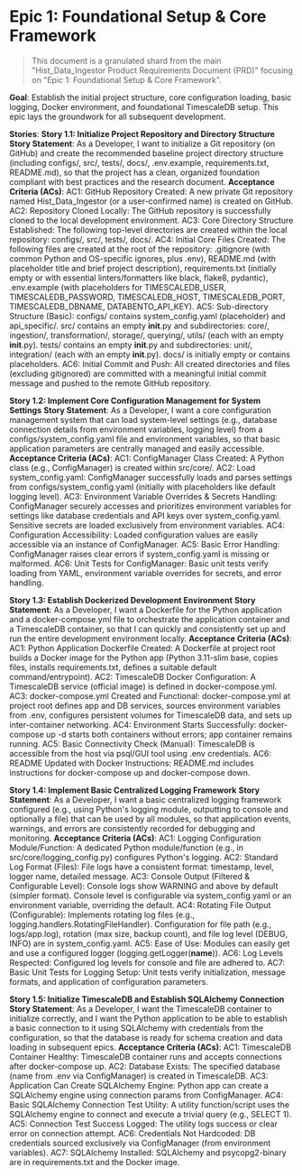 # Epic 1: Foundational Setup & Core Framework

> This document is a granulated shard from the main "Hist_Data_Ingestor Product Requirements Document (PRD)" focusing on "Epic 1: Foundational Setup & Core Framework".

**Goal**: Establish the initial project structure, core configuration loading, basic logging, Docker environment, and foundational TimescaleDB setup. This epic lays the groundwork for all subsequent development.

**Stories**:
**Story 1.1: Initialize Project Repository and Directory Structure**
**Story Statement**: As a Developer, I want to initialize a Git repository (on GitHub) and create the recommended baseline project directory structure (including configs/, src/, tests/, docs/, .env.example, requirements.txt, README.md), so that the project has a clean, organized foundation compliant with best practices and the research document.
**Acceptance Criteria (ACs)**:
AC1: GitHub Repository Created: A new private Git repository named Hist_Data_Ingestor (or a user-confirmed name) is created on GitHub.
AC2: Repository Cloned Locally: The GitHub repository is successfully cloned to the local development environment.
AC3: Core Directory Structure Established: The following top-level directories are created within the local repository: configs/, src/, tests/, docs/.
AC4: Initial Core Files Created: The following files are created at the root of the repository: .gitignore (with common Python and OS-specific ignores, plus .env), README.md (with placeholder title and brief project description), requirements.txt (initially empty or with essential linters/formatters like black, flake8, pydantic), .env.example (with placeholders for TIMESCALEDB_USER, TIMESCALEDB_PASSWORD, TIMESCALEDB_HOST, TIMESCALEDB_PORT, TIMESCALEDB_DBNAME, DATABENTO_API_KEY).
AC5: Sub-directory Structure (Basic): configs/ contains system_config.yaml (placeholder) and api_specific/. src/ contains an empty __init__.py and subdirectories: core/, ingestion/, transformation/, storage/, querying/, utils/ (each with an empty __init__.py). tests/ contains an empty __init__.py and subdirectories: unit/, integration/ (each with an empty __init__.py). docs/ is initially empty or contains placeholders.
AC6: Initial Commit and Push: All created directories and files (excluding gitignored) are committed with a meaningful initial commit message and pushed to the remote GitHub repository.

**Story 1.2: Implement Core Configuration Management for System Settings**
**Story Statement**: As a Developer, I want a core configuration management system that can load system-level settings (e.g., database connection details from environment variables, logging level) from a configs/system_config.yaml file and environment variables, so that basic application parameters are centrally managed and easily accessible.
**Acceptance Criteria (ACs)**:
AC1: ConfigManager Class Created: A Python class (e.g., ConfigManager) is created within src/core/.
AC2: Load system_config.yaml: ConfigManager successfully loads and parses settings from configs/system_config.yaml (initially with placeholders like default logging level).
AC3: Environment Variable Overrides & Secrets Handling: ConfigManager securely accesses and prioritizes environment variables for settings like database credentials and API keys over system_config.yaml. Sensitive secrets are loaded exclusively from environment variables.
AC4: Configuration Accessibility: Loaded configuration values are easily accessible via an instance of ConfigManager.
AC5: Basic Error Handling: ConfigManager raises clear errors if system_config.yaml is missing or malformed.
AC6: Unit Tests for ConfigManager: Basic unit tests verify loading from YAML, environment variable overrides for secrets, and error handling.

**Story 1.3: Establish Dockerized Development Environment**
**Story Statement**: As a Developer, I want a Dockerfile for the Python application and a docker-compose.yml file to orchestrate the application container and a TimescaleDB container, so that I can quickly and consistently set up and run the entire development environment locally.
**Acceptance Criteria (ACs)**:
AC1: Python Application Dockerfile Created: A Dockerfile at project root builds a Docker image for the Python app (Python 3.11-slim base, copies files, installs requirements.txt, defines a suitable default command/entrypoint).
AC2: TimescaleDB Docker Configuration: A TimescaleDB service (official image) is defined in docker-compose.yml.
AC3: docker-compose.yml Created and Functional: docker-compose.yml at project root defines app and DB services, sources environment variables from .env, configures persistent volumes for TimescaleDB data, and sets up inter-container networking.
AC4: Environment Starts Successfully: docker-compose up -d starts both containers without errors; app container remains running.
AC5: Basic Connectivity Check (Manual): TimescaleDB is accessible from the host via psql/GUI tool using .env credentials.
AC6: README Updated with Docker Instructions: README.md includes instructions for docker-compose up and docker-compose down.

**Story 1.4: Implement Basic Centralized Logging Framework**
**Story Statement**: As a Developer, I want a basic centralized logging framework configured (e.g., using Python's logging module, outputting to console and optionally a file) that can be used by all modules, so that application events, warnings, and errors are consistently recorded for debugging and monitoring.
**Acceptance Criteria (ACs)**:
AC1: Logging Configuration Module/Function: A dedicated Python module/function (e.g., in src/core/logging_config.py) configures Python's logging.
AC2: Standard Log Format (Files): File logs have a consistent format: timestamp, level, logger name, detailed message.
AC3: Console Output (Filtered & Configurable Level): Console logs show WARNING and above by default (simpler format). Console level is configurable via system_config.yaml or an environment variable, overriding the default.
AC4: Rotating File Output (Configurable): Implements rotating log files (e.g., logging.handlers.RotatingFileHandler). Configuration for file path (e.g., logs/app.log), rotation (max size, backup count), and file log level (DEBUG, INFO) are in system_config.yaml.
AC5: Ease of Use: Modules can easily get and use a configured logger (logging.getLogger(__name__)).
AC6: Log Levels Respected: Configured log levels for console and file are adhered to.
AC7: Basic Unit Tests for Logging Setup: Unit tests verify initialization, message formats, and application of configuration parameters.

**Story 1.5: Initialize TimescaleDB and Establish SQLAlchemy Connection**
**Story Statement**: As a Developer, I want the TimescaleDB container to initialize correctly, and I want the Python application to be able to establish a basic connection to it using SQLAlchemy with credentials from the configuration, so that the database is ready for schema creation and data loading in subsequent epics.
**Acceptance Criteria (ACs)**:
AC1: TimescaleDB Container Healthy: TimescaleDB container runs and accepts connections after docker-compose up.
AC2: Database Exists: The specified database (name from .env via ConfigManager) is created in TimescaleDB.
AC3: Application Can Create SQLAlchemy Engine: Python app can create a SQLAlchemy engine using connection params from ConfigManager.
AC4: Basic SQLAlchemy Connection Test Utility: A utility function/script uses the SQLAlchemy engine to connect and execute a trivial query (e.g., SELECT 1).
AC5: Connection Test Success Logged: The utility logs success or clear error on connection attempt.
AC6: Credentials Not Hardcoded: DB credentials sourced exclusively via ConfigManager (from environment variables).
AC7: SQLAlchemy Installed: SQLAlchemy and psycopg2-binary are in requirements.txt and the Docker image.